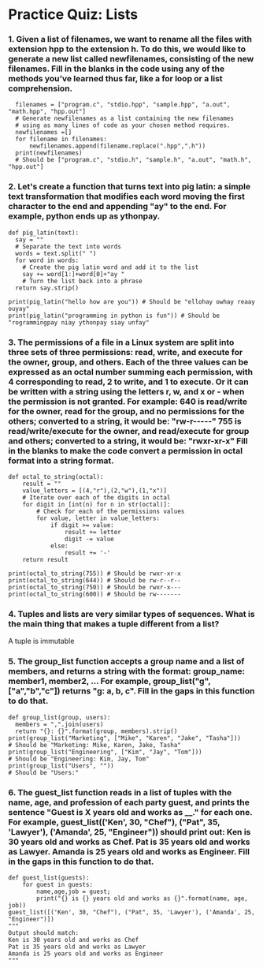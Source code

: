 # Practice Quiz: Lists

### 1. Given a list of filenames, we want to rename all the files with extension hpp to the extension h. To do this, we would like to generate a new list called newfilenames, consisting of the new filenames. Fill in the blanks in the code using any of the methods you’ve learned thus far, like a for loop or a list comprehension.

```
  filenames = ["program.c", "stdio.hpp", "sample.hpp", "a.out", "math.hpp", "hpp.out"]
  # Generate newfilenames as a list containing the new filenames
  # using as many lines of code as your chosen method requires.
  newfilenames =[]
  for filename in filenames:
      newfilenames.append(filename.replace(".hpp",".h"))  
  print(newfilenames) 
  # Should be ["program.c", "stdio.h", "sample.h", "a.out", "math.h", "hpp.out"]
```

### 2. Let's create a function that turns text into pig latin: a simple text transformation that modifies each word moving the first character to the end and appending "ay" to the end. For example, python ends up as ythonpay.
```
def pig_latin(text):
  say = ""
  # Separate the text into words
  words = text.split(" ")
  for word in words:
    # Create the pig latin word and add it to the list
    say += word[1:]+word[0]+"ay "
    # Turn the list back into a phrase
  return say.strip()
		
print(pig_latin("hello how are you")) # Should be "ellohay owhay reaay ouyay"
print(pig_latin("programming in python is fun")) # Should be "rogrammingpay niay ythonpay siay unfay"
```

### 3. The permissions of a file in a Linux system are split into three sets of three permissions: read, write, and execute for the owner, group, and others. Each of the three values can be expressed as an octal number summing each permission, with 4 corresponding to read, 2 to write, and 1 to execute. Or it can be written with a string using the letters r, w, and x or - when the permission is not granted. For example: 640 is read/write for the owner, read for the group, and no permissions for the others; converted to a string, it would be: "rw-r-----" 755 is read/write/execute for the owner, and read/execute for group and others; converted to a string, it would be: "rwxr-xr-x" Fill in the blanks to make the code convert a permission in octal format into a string format.

```
def octal_to_string(octal):
    result = ""
    value_letters = [(4,"r"),(2,"w"),(1,"x")]
    # Iterate over each of the digits in octal
    for digit in [int(n) for n in str(octal)]:
        # Check for each of the permissions values
        for value, letter in value_letters:
            if digit >= value:
                result += letter
                digit -= value
            else:
                result += '-'
    return result
    
print(octal_to_string(755)) # Should be rwxr-xr-x
print(octal_to_string(644)) # Should be rw-r--r--
print(octal_to_string(750)) # Should be rwxr-x---
print(octal_to_string(600)) # Should be rw-------
```

### 4. Tuples and lists are very similar types of sequences. What is the main thing that makes a tuple different from a list?

  A tuple is immutable

### 5. The group_list function accepts a group name and a list of members, and returns a string with the format: group_name: member1, member2, … For example, group_list("g", ["a","b","c"]) returns "g: a, b, c". Fill in the gaps in this function to do that.

```
def group_list(group, users):
  members = ",".join(users) 
  return "{}: {}".format(group, members).strip()
print(group_list("Marketing", ["Mike", "Karen", "Jake", "Tasha"])) 
# Should be "Marketing: Mike, Karen, Jake, Tasha"
print(group_list("Engineering", ["Kim", "Jay", "Tom"])) 
# Should be "Engineering: Kim, Jay, Tom"
print(group_list("Users", "")) 
# Should be "Users:"
```

### 6. The guest_list function reads in a list of tuples with the name, age, and profession of each party guest, and prints the sentence "Guest is X years old and works as __." for each one. For example, guest_list(('Ken', 30, "Chef"), ("Pat", 35, 'Lawyer'), ('Amanda', 25, "Engineer")) should print out: Ken is 30 years old and works as Chef. Pat is 35 years old and works as Lawyer. Amanda is 25 years old and works as Engineer. Fill in the gaps in this function to do that.

```
def guest_list(guests):
	for guest in guests:
		name,age,job = guest;
		print("{} is {} years old and works as {}".format(name, age, job))
guest_list([('Ken', 30, "Chef"), ("Pat", 35, 'Lawyer'), ('Amanda', 25, "Engineer")])
"""
Output should match:
Ken is 30 years old and works as Chef
Pat is 35 years old and works as Lawyer
Amanda is 25 years old and works as Engineer
"""
```